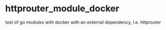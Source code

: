 # httprouter_module_docker
test of go modules with docker with an external dependency, i.e. httprouter
